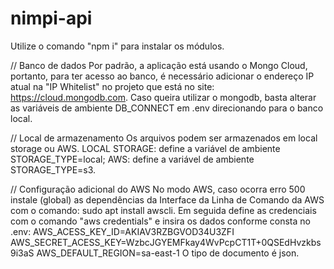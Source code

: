 # nimpi-api

Utilize o comando "npm i" para instalar os módulos.

// Banco de dados
Por padrão, a aplicação está usando o Mongo Cloud, portanto, para ter acesso ao banco, é necessário adicionar o endereço IP atual na "IP Whitelist" no projeto que está no site: <https://cloud.mongodb.com>.
Caso queira utilizar o mongodb, basta alterar as variáveis de ambiente DB_CONNECT em .env direcionando para o banco local.

// Local de armazenamento
Os arquivos podem ser armazenados em local storage ou AWS.
LOCAL STORAGE: define a variável de ambiente STORAGE_TYPE=local;
AWS: define a variável de ambiente STORAGE_TYPE=s3.

// Configuração adicional do AWS
No modo AWS, caso ocorra erro 500 instale (global) as dependências da Interface da Linha de Comando da AWS com o comando: sudo apt install awscli. Em seguida define as credenciais com o comando "aws credentials" e insira os dados conforme consta no .env:
AWS_ACESS_KEY_ID=AKIAV3RZBGVOD34U3ZFI
AWS_SECRET_ACESS_KEY=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
AWS_DEFAULT_REGION=sa-east-1
O tipo de documento é json.
